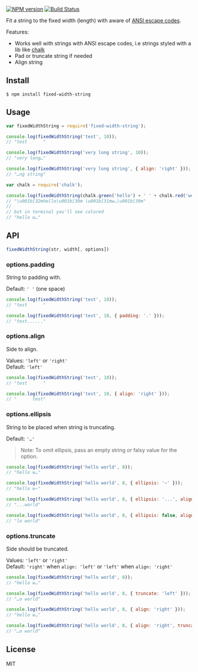 [![NPM version](https://img.shields.io/npm/v/fixed-width-string.svg)](https://www.npmjs.com/package/fixed-width-string)
[![Build Status](https://travis-ci.org/lahmatiy/fixed-width-string.svg?branch=master)](https://travis-ci.org/lahmatiy/fixed-width-string)

Fit a string to the fixed width (length) with aware of [ANSI escape codes](https://en.wikipedia.org/wiki/ANSI_escape_code).

Features:

- Works well with strings with ANSI escape codes, i.e strings styled with a lib like [chalk](https://github.com/chalk/chalk)
- Pad or truncate string if needed
- Align string

## Install

```
$ npm install fixed-width-string
```

## Usage

```js
var fixedWidthString = require('fixed-width-string');

console.log(fixedWidthString('test', 10));
// "test      "

console.log(fixedWidthString('very long string', 10));
// "very long…"

console.log(fixedWidthString('very long string', { align: 'right' }));
// "…ng string"

var chalk = require('chalk');

console.log(fixedWidthString(chalk.green('hello') + ' ' + chalk.red('world'), 8));
// "\u001b[32mhello\u001b[39m \u001b[31mw…\u001b[39m"
//
// but in terminal you'll see colored
// "hello w…"
```

## API

```js
fixedWidthString(str, width[, options])
```

### options.padding

String to padding with.

Default: `' '` (one space)

```js
console.log(fixedWidthString('test', 10));
// "test      "

console.log(fixedWidthString('test', 10, { padding: '.' }));
// "test......"
```

### options.align

Side to align.

Values: `'left'` or `'right'`  
Default: `'left'`

```js
console.log(fixedWidthString('test', 10));
// "test      "

console.log(fixedWidthString('test', 10, { align: 'right' }));
// "      test"
```

### options.ellipsis

String to be placed when string is truncating.

Default: `'…'`

> Note: To omit ellipsis, pass an empty string or falsy value for the option.

```js
console.log(fixedWidthString('hello world', 8));
// "hello w…"

console.log(fixedWidthString('hello world', 8, { ellipsis: '~' }));
// "hello w~"

console.log(fixedWidthString('hello world', 8, { ellipsis: '...', align: 'right' }));
// "...world"

console.log(fixedWidthString('hello world', 8, { ellipsis: false, align: 'right' }));
// "lo world"
```

### options.truncate

Side should be truncated.

Values: `'left'` or `'right'`  
Default: `'right'` when `align: 'left'` or `'left'` when `align: 'right'`

```js
console.log(fixedWidthString('hello world', 8));
// "hello w…"

console.log(fixedWidthString('hello world', 8, { truncate: 'left' }));
// "…o world"

console.log(fixedWidthString('hello world', 8, { align: 'right' }));
// "hello w…"

console.log(fixedWidthString('hello world', 8, { align: 'right', truncate: 'left' }));
// "…o world"
```

## License

MIT
